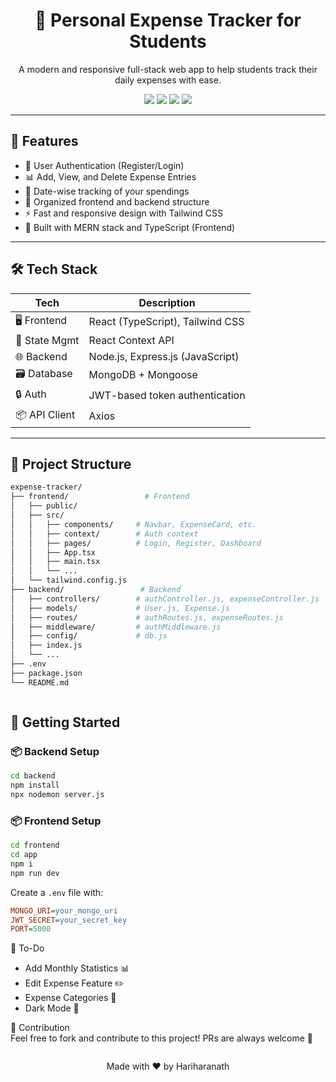 <h1 align="center">
  💸 Personal Expense Tracker for Students
</h1>

<p align="center">
  A modern and responsive full-stack web app to help students track their daily expenses with ease.
</p>

<p align="center">
  <img src="https://img.shields.io/badge/Tech-MERN-blue?style=flat-square&logo=appveyor" />
  <img src="https://img.shields.io/badge/Frontend-TypeScript-blueviolet?style=flat-square&logo=typescript" />
  <img src="https://img.shields.io/badge/Backend-JavaScript-green?style=flat-square&logo=node.js" />
  <img src="https://img.shields.io/badge/Styling-TailwindCSS-38bdf8?style=flat-square&logo=tailwind-css" />
</p>

---

## 🌟 Features

- 🔐 User Authentication (Register/Login)
- 📊 Add, View, and Delete Expense Entries
- 📅 Date-wise tracking of your spendings
- 📁 Organized frontend and backend structure
- ⚡ Fast and responsive design with Tailwind CSS
- 🧠 Built with MERN stack and TypeScript (Frontend)

---

## 🛠️ Tech Stack

| Tech            | Description                                |
|-----------------|--------------------------------------------|
| 🖥️ Frontend     | React (TypeScript), Tailwind CSS            |
| 🧠 State Mgmt   | React Context API                           |
| 🌐 Backend      | Node.js, Express.js (JavaScript)            |
| 🗃️ Database     | MongoDB + Mongoose                          |
| 🔒 Auth         | JWT-based token authentication              |
| 📦 API Client   | Axios                                       |

---

## 📁 Project Structure

```bash
expense-tracker/
├── frontend/                 # Frontend
│   ├── public/
│   ├── src/
│   │   ├── components/     # Navbar, ExpenseCard, etc.
│   │   ├── context/        # Auth context
│   │   ├── pages/          # Login, Register, Dashboard
│   │   ├── App.tsx
│   │   ├── main.tsx
│   │   └── ...
│   └── tailwind.config.js
├── backend/                 # Backend
│   ├── controllers/        # authController.js, expenseController.js
│   ├── models/             # User.js, Expense.js
│   ├── routes/             # authRoutes.js, expenseRoutes.js
│   ├── middleware/         # authMiddleware.js
│   ├── config/             # db.js
│   ├── index.js
│   └── ...
├── .env
├── package.json
└── README.md



```

## 🚀 Getting Started

### 📦 Backend Setup

```bash
cd backend
npm install
npx nodemon server.js

```


### 📦 Frontend Setup

```bash
cd frontend
cd app
npm i
npm run dev

```
Create a `.env` file with:

```ini
MONGO_URI=your_mongo_uri
JWT_SECRET=your_secret_key
PORT=5000
```
📌 To-Do  
- Add Monthly Statistics 📊  
- Edit Expense Feature ✏️  
- Expense Categories 🎯  
- Dark Mode 🌙  

🤝 Contribution  
Feel free to fork and contribute to this project! PRs are always welcome 💙  

```

```
<p align="center">Made with ❤️ by Hariharanath</p>
